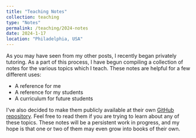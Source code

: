 ```yaml
---
title: "Teaching Notes"
collection: teaching
type: "Notes"
permalink: /teaching/2024-notes
date: 2024-1-17
location: "Philadelphia, USA"
---
```


As you may have seen from my other posts, I recently began privately tutoring. 
As a part of this process, I have begun compiling a collection of notes for the various topics which I teach. 
These notes are helpful for a few different uses:
- A reference for me
- A reference for my students
- A curriculum for future students

I've also decided to make them publicly available at their own [GitHub repository](https://github.com/josh-bone/Notes). 
Feel free to read them if you are trying to learn about any of these topics. 
These notes will be a persistent work in progress, and my hope is that one or two of them may even grow into books of their own.
